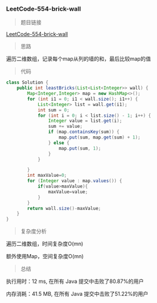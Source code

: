 ### LeetCode-554-brick-wall

> 题目链接

[LeetCode-554-brick-wall](https://leetcode-cn.com/problems/brick-wall/)

> 思路

遍历二维数组，记录每个map从列的墙的和，最后比较map的值

> 代码

```java
class Solution {
    public int leastBricks(List<List<Integer>> wall) {
        Map<Integer,Integer> map = new HashMap<>();
        for (int i1 = 0; i1 < wall.size(); i1++) {
            List<Integer> list = wall.get(i1);
            int sum = 0;
            for (int i = 0; i < list.size() - 1; i++) {
                Integer value = list.get(i);
                sum += value;
                if (map.containsKey(sum)) {
                    map.put(sum, map.get(sum) + 1);
                } else {
                    map.put(sum, 1);
                }
            }

        }
        int maxValue=0;
        for (Integer value : map.values()) {
            if(value>maxValue){
                maxValue=value;
            }
        }
        return wall.size()-maxValue;
    }
}
```

> 复杂度分析

遍历二维数组，时间复杂度O(mn)

额外使用Map，空间复杂度O(mn)

> 总结

执行用时：12 ms, 在所有 Java 提交中击败了80.87%的用户

内存消耗：41.5 MB, 在所有 Java 提交中击败了51.22%的用户
